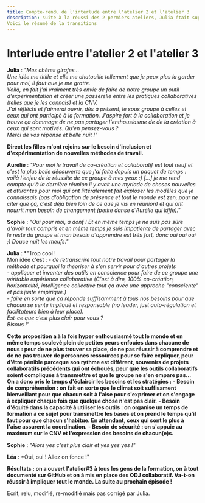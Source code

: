 ```yaml
---
title: Compte-rendu de l'interlude entre l'atelier 2 et l'atelier 3
description: suite à la réussi des 2 permiers ateliers, Julia était super motivée pour faire de cette aventure une expérience collaborative à part entière. 
Voici le résumé de la transitions
---
```


# Interlude entre l'atelier 2 et l'atelier 3

**Julia** : *"Mes chères girafes...  
Une idée me titille et elle me chatouille tellement que je peux plus la garder pour moi, il faut que je me gratte.  
Voilà, en fait j'ai vraiment très envie de faire de notre groupe un outil d’expérimentation et créer une passerelle entre les pratiques collaboratives (telles que je les connais) et la CNV.  
J'ai réfléchi et j'aimerai ouvrir, dès à présent, le sous groupe à celles et ceux qui ont participé à la formation. J'aspire fort à la collaboration et je trouve ça dommage de ne pas partager l'enthousiasme de de la création à ceux qui sont motivés.
Qu'en pensez-vous ?  
Merci de vos réponse et belle nuit !"* 

**Direct les filles m'ont rejoins sur le besoin d'inclusion et d'expérimentation de nouvelles méthodes de travail.**

**Aurélie** : *"Pour moi le travail de co-création et collaboratif est tout neuf et c'est la plus belle découverte que j'ai faite depuis un paquet de temps : voilà l'enjeu de la réussite de ce groupe à mes yeux :) [...] 
je me rend compte qu'à la dernière réunion il y avait une myriade de choses nouvelles et attirantes pour moi qui ont littéralement fait exploser les modèles que je connaissais (pas d'obligation de présence et tout le monde est zen, pour ne citer que ça, 
c'est déjà bien loin de ce que je vis en réunion) et qui ont nourrit mon besoin de changement (petite danse d'Aurélie qui kiffe)."*  

**Sophie** : *"Oui pour moi, à donf ! Et en même temps je ne suis pas sûre d'avoir tout compris et en même temps je suis impatiente de partager avec le reste du groupe et mon besoin d'apprendre est très fort, donc oui oui oui ;)
Douce nuit les meufs."*

**Julia** : *"Trop cool !  
Mon idée c'est :
*- de retranscrire tout notre travail pour partager la méthode et pourquoi la théoriser à s'en servir pour d'autres projets*    
*- appliquer et inventer des outils en conscience pour faire de ce groupe une véritable expérience collaborative (C'est à dire, 100% co-création, horizontalité, intelligence collective tout ça  avec une approche "consciente" et pas juste empirique.)*  
*- faire en sorte que ça réponde suffisamment à tous nos besoins pour que chacun se sente impliqué et responsable (no leader, just auto-régulation et facilitateurs bien à leur place).*  
*Est-ce que c'est plus clair pour vous ?  
Bisous !"*

**Cette proposition a à la fois hyper enthousiasmé tout le monde et en même temps soulevé plein de petites peurs enfouies dans chacune de nous : peur de ne plus trouver sa place, de ne pas réussir à comprendre et de ne pas trouver de personnes ressources pour se faire expliquer, peur d'être pénible parceque son rythme est différent, souvenirs de projets collaboratifs précédents qui
ont échoués, peur que les outils collaboratifs soient compliqués à transmettre et que le groupe ne s'en empare pas...  
On a donc pris le temps d'éclaircir les besoins et les stratégies :** 
**- Besoin de compréhension : on fait en sorte que le climat soit suffisament bienveillant pour que chacun soit à l'aise pour s'exprimer et on s'engage à expliquer chaque fois que quelque chose n'est pas clair.**
**- Besoin d'équité dans la capacité à utiliser les outils : on organise un temps de formation à ce sujet pour transmettre les bases et on prend le temps qu'il faut pour que chacun s'habitue. En attendant, ceux qui sont le plus à l'aise assurent la coordination.**
**- Besoin de sécurité : on s'appuie au maximum sur le CNV et l'expression des besoins de chacun(e)s.**

**Sophie** : *"Alors yes c'est plus clair et yes yes yes !"*

**Léa** : *Oui, oui ! Allez on fonce !"

**Résultats : on a ouvert l'atelier#3 à tous les gens de la formation, on à tout documenté sur GitHub et on à mis en place des ODJ collaboratif. Va-t-on réussir à impliquer tout le monde. La suite au prochain épisode !**

Ecrit, relu, modifié, re-modifié mais pas corrigé par Julia.



